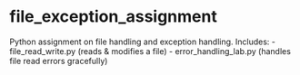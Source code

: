 # file_exception_assignment
Python assignment on file handling and exception handling. Includes: - file_read_write.py (reads &amp; modifies a file) - error_handling_lab.py (handles file read errors gracefully)
